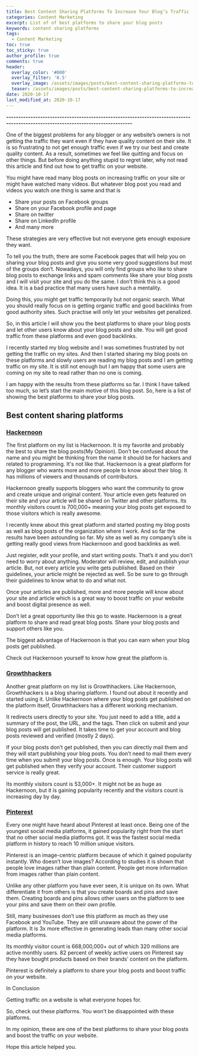 ```yaml
---
title: Best Content Sharing Platforms To Increase Your Blog’s Traffic
categories: Content Marketing
excerpt: List of of best platforms to share your blog posts
keywords: content sharing platforms
tags:
  - Content Marketing
toc: true
toc_sticky: true
author_profile: true
comments: true
header:
  overlay_color: '#000'
  overlay_filter: '0.5'
  overlay_image: /assets/images/posts/best-content-sharing-platforms-to-increase-your-blogs-traffic/content-sharing-platforms.jpg
  teaser: /assets/images/posts/best-content-sharing-platforms-to-increase-your-blogs-traffic/content-sharing-platforms.jpg
date: 2020-10-17
last_modified_at: 2020-10-17
---
```


<b>--------------------------------------------------------------------------------------------------------------------------------</b>

One of the biggest problems for any blogger or any website’s owners is not getting the traffic they want even if they have quality content on their site. It is so frustrating to not get enough traffic even if we try our best and create quality content. As a result, sometimes we feel like quitting and focus on other things. But before doing anything stupid to regret later, why not read this article and find out how to get traffic on your website.

You might have read many blog posts on increasing traffic on your site or might have watched many videos. But whatever blog post you read and videos you watch one thing is same and that is
- Share your posts on Facebook groups
- Share on your Facebook profile and page
- Share on twitter
- Share on LinkedIn profile
- And many more

These strategies are very effective but not everyone gets enough exposure they want. 

To tell you the truth, there are some Facebook pages that will help you on sharing your blog posts and give you some very good suggestions but most of the groups don’t. Nowadays, you will only find groups who like to share blog posts to exchange links and spam comments like share your blog posts and I will visit your site and you do the same. I don’t think this is a good idea. It is a bad practice that many users have such a mentality.

Doing this, you might get traffic temporarily but not organic search. What you should really focus on is getting organic traffic and good backlinks from good authority sites. Such practise will only let your websites get penalized.

So, in this article I will show you the best platforms to share your blog posts and let other users know about your blog posts and site. You will get good traffic from these platforms and even good backlinks. 

I recently started my blog website and I was sometimes frustrated by not getting the traffic on my sites. And then I started sharing my blog posts on these platforms and slowly users are reading my blog posts and I am getting traffic on my site. It is still not enough but I am happy that some users are coming on my site to read rather than no one is coming. 

I am happy with the results from these platforms so far. I think I have talked too much, so let’s start the main motive of this blog post. So, here is a list of showing the best platforms to share your blog posts.

## Best content sharing platforms

### <a href="https://hackernoon.com/" target="_blank">Hackernoon</a>

The first platform on my list is Hackernoon. It is my favorite and probably the best to share the blog posts(My Opinion). Don’t be confused about the name and you might be thinking from the name it should be for hackers and related to programming. It's not like that. Hackernoon is a great platform for any blogger who wants more and more people to know about their blog. It has millions of viewers and thousands of contributors.

Hackernoon greatly supports bloggers who want the community to grow and create unique and original content. Your article even gets featured on their site and your article will be shared on Twitter and other platforms. Its monthly visitors count is 700,000+ meaning your blog posts get exposed to those visitors which is really awesome. 

I recently knew about this great platform and started posting my blog posts as well as blog posts of the organization where I work. And so far the results have been astounding so far. My site as well as my company’s site is getting really good views from Hackernoon and good backlinks as well.

Just register, edit your profile, and start writing posts. That’s it and you don’t need to worry about anything. Moderator will review, edit, and publish your article. But, not every article you write gets published. Based on their guidelines, your article might be rejected as well. So be sure to go through their guidelines to know what to do and what not.

Once your articles are published, more and more people will know about your site and article which is a great way to boost traffic on your website and boost digital presence as well.

Don’t let a great opportunity like this go to waste. Hackernoon is a great platform to share and read great blog posts. Share your blog posts and support others like you.

The biggest advantage of Hackernoon is that you can earn when your blog posts get published. 

Check out Hackernoon yourself to know how great the platform is.


### <a href="https://growthhackers.com/posts" target="_blank">Growthhackers</a>

Another great platform on my list is Growthhackers. Like Hackernoon, Growthhackers is a blog sharing platform. I found out about it recently and started using it. Unlike Hackernoon where your blog posts get published on the platform itself, Growthhackers has a different working mechanism.

It redirects users directly to your site. You just need to add a title, add a summary of the post, the URL, and the tags. Then click on submit and your blog posts will get published. It takes time to get your account and blog posts reviewed and verified (mostly 2 days).

If your blog posts don’t get published, then you can directly mail them and they will start publishing your blog posts. You don’t need to mail them every time when you submit your blog posts. Once is enough. Your blog posts will get published when they verify your account. Their customer support service is really great.

Its monthly visitors count is 53,000+. It might not be as huge as Hackernoon, but it is gaining popularity recently and the visitors count is increasing day by day.


### <a href="https://www.pinterest.com/" target="_blank">Pinterest</a>

Every one might have heard about Pinterest at least once. Being one of the youngest social media platforms, it gained popularity right from the start that no other social media platforms got. It was the fastest social media platform in history to reach 10 million unique visitors. 

Pinterest is an image-centric platform because of which it gained popularity instantly. Who doesn’t love images? According to studies it is shown that people love images rather than plain content. People get more information from images rather than plain content.

Unlike any other platform you have ever seen, it is unique on its own. What differentiate it from others is that you create boards and pins and save them. Creating boards and pins allows other users on the platform to see your pins and save them on their own profile. 

Still, many businesses don’t use this platform as much as they use Facebook and YouTube. They are still unaware about the power of the platform. It is 3x more effective in generating leads than many other social media platforms.

Its monthly visitor count is 668,000,000+ out of which 320 millions are active monthly users. 82 percent of weekly active users on Pinterest say they have bought products based on their brands’ content on the platform.

Pinterest is definitely a platform to share your blog posts and boost traffic on your website.

In Conclusion

Getting traffic on a website is what everyone hopes for.

So, check out these platforms. You won’t be disappointed with these platforms. 

In my opinion, these are one of the best platforms to share your blog posts and boost the traffic on your website.

Hope this article helped you. 
